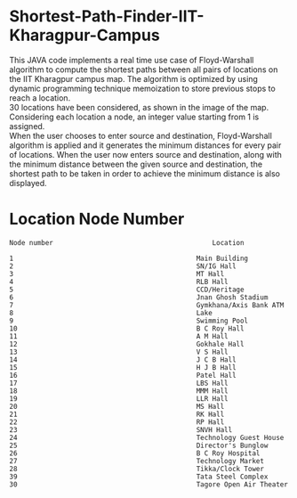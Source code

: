 # Shortest-Path-Finder-IIT-Kharagpur-Campus
This JAVA code implements a real time use case of Floyd-Warshall algorithm to  compute the shortest paths between all pairs of locations on the IIT Kharagpur campus map.
The algorithm is optimized by using dynamic programming technique memoization to store previous stops to reach a location.
<br>
30 locations have been considered, as shown in the image of the map. Considering each location a node, an integer value starting from 1 is assigned. 
<br>
When the user chooses to enter source and destination, Floyd-Warshall algorithm is applied and it generates the minimum distances for every pair of locations. When the user now enters source and destination, along with the minimum distance between the given source and destination, the shortest path to be taken in order to achieve the minimum distance is also displayed.
# Location Node Number
    Node number                                        Location

    1                                              Main Building
    2                                              SN/IG Hall
    3                                              MT Hall
    4                                              RLB Hall
    5                                              CCD/Heritage
    6                                              Jnan Ghosh Stadium
    7                                              Gymkhana/Axis Bank ATM
    8                                              Lake
    9                                              Swimming Pool
    10                                             B C Roy Hall
    11                                             A M Hall
    12                                             Gokhale Hall
    13                                             V S Hall
    14                                             J C B Hall
    15                                             H J B Hall
    16                                             Patel Hall
    17                                             LBS Hall
    18                                             MMM Hall
    19                                             LLR Hall
    20                                             MS Hall
    21                                             RK Hall
    22                                             RP Hall
    23                                             SNVH Hall
    24                                             Technology Guest House
    25                                             Director's Bunglow
    26                                             B C Roy Hospital
    27                                             Technology Market
    28                                             Tikka/Clock Tower
    39                                             Tata Steel Complex
    30                                             Tagore Open Air Theater
